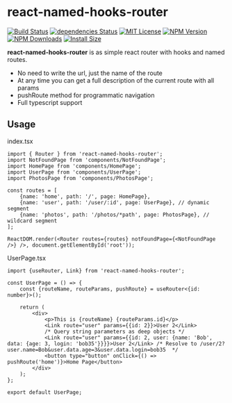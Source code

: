# react-named-hooks-router
[![Build Status](https://travis-ci.org/pmoskvin/react-named-hooks-router.svg?branch=master)](https://travis-ci.org/pmoskvin/react-named-hooks-router)
[![dependencies Status](https://david-dm.org/pmoskvin/react-named-hooks-router/status.svg)](https://david-dm.org/pmoskvin/react-named-hooks-router)
[![MIT License](https://img.shields.io/npm/l/react-named-hooks-router.svg)](https://github.com/pmoskvin/react-named-hooks-router/blob/master/LICENSE)
[![NPM Version](https://img.shields.io/npm/v/react-named-hooks-router.svg)](https://www.npmjs.com/package/react-named-hooks-router)
[![NPM Downloads](https://img.shields.io/npm/dm/react-named-hooks-router.svg?style=flat)](https://npmcharts.com/compare/react-named-hooks-router?minimal=true)
[![Install Size](https://packagephobia.now.sh/badge?p=react-named-hooks-router)](https://packagephobia.now.sh/result?p=react-named-hooks-router)

**react-named-hooks-router** is as simple react router with hooks and named routes.

* No need to write the url, just the name of the route
* At any time you can get a full description of the current route with all params
* pushRoute method for programmatic navigation
* Full typescript support

## Usage

index.tsx
```tsx
import { Router } from 'react-named-hooks-router';
import NotFoundPage from 'components/NotFoundPage';
import HomePage from 'components/HomePage';
import UserPage from 'components/UserPage';
import PhotosPage from 'components/PhotosPage';

const routes = [
    {name: 'home', path: '/', page: HomePage},
    {name: 'user', path: '/user/:id', page: UserPage}, // dynamic segment
    {name: 'photos', path: '/photos/*path', page: PhotosPage}, // wildcard segment
];

ReactDOM.render(<Router routes={routes} notFoundPage={<NotFoundPage />} />, document.getElementById('root'));
```

UserPage.tsx
```tsx
import {useRouter, Link} from 'react-named-hooks-router';

const UserPage = () => {
    const {routeName, routeParams, pushRoute} = useRouter<{id: number}>();

    return (
        <div>
            <p>This is {routeName} {routeParams.id}</p>
            <Link route="user" params={{id: 2}}>User 2</Link>
            /* Query string parameters as deep objects */
            <Link route="user" params={{id: 2, user: {name: 'Bob', data: {age: 3, login: 'bob35'}}}}>User 2</Link> /* Resolve to /user/2?user.name=Bob&user.data.age=3&user.data.login=bob35  */
            <button type="button" onClick={() => pushRoute('home')}>Home Page</button>
        </div>
    );
};

export default UserPage;
```
